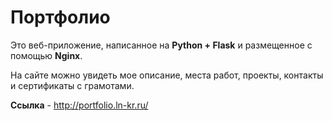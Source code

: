 # Портфолио

Это веб-приложение, написанное на **Python + Flask** и размещенное с помощью **Nginx**.

На сайте можно увидеть мое описание, места работ, проекты, контакты и сертификаты с грамотами.

**Ссылка** - http://portfolio.ln-kr.ru/
